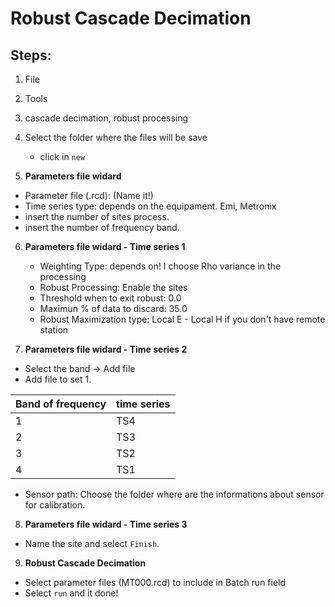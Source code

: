 # Robust Cascade Decimation

## Steps:

1. File

2. Tools
  
3. cascade decimation, robust processing 
    
4. Select the folder where the files will be save
   * click in `new`
   
 5. **Parameters file widard**
   * Parameter file (.rcd): (Name it!)
   * Time series type: depends on the equipament. Emi, Metronix
   * insert the number of sites process.
   * insert the number of frequency band.
          
6. **Parameters file widard - Time series 1** 
   
   * Weighting Type: depends on! I choose Rho variance in the processing
   * Robust Processing: Enable the sites 
   * Threshold when to exit robust: 0.0
   * Maximun % of data to discard: 35.0
   * Robust Maximization type: Local E - Local H if you don't have remote station
   
7.  **Parameters file widard - Time series 2**
   * Select the band -> Add file 
   * Add file to set 1.
   

Band of frequency | time series 
---------|----------------------
1      | TS4
2      |  TS3
3      |  TS2
4      |  TS1

  - Sensor path: Choose the folder where are the informations about sensor for calibration.
  
8. **Parameters file widard - Time series 3**
  
  * Name the site and select `Finish`.
  
9. **Robust Cascade Decimation** 
  * Select parameter files (MT000.rcd) to include in Batch run field
  * Select `run` and it done!
  
  
